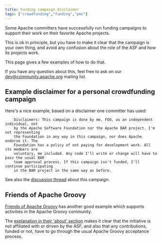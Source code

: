 ```yaml
---
title: Funding campaign disclaimer
tags: ["crowdfunding","funding","pmc"]
---
```


Some Apache committers have successfully run funding campaigns to support their work on their favorite Apache projects.

This is ok in principle, but you have to make it clear that the campaign is your own thing, and avoid any confusion about the role of the 
ASF and how its projects work.

This page gives a few examples of how to do that.

If you have any question about this, feel free to ask on our 
[dev@community.apache.org](https://lists.apache.org/list.html?dev@community.apache.org) mailing list.

## Example disclaimer for a personal crowdfunding campaign

Here's a nice example, based on a disclaimer one committer has used:


```text
    Disclaimers: This campaign is done by me, FOO, as an independent individual, not
    by the Apache Software Foundation nor the Apache BAR project. I'm not representing
    the Foundation in any way in this campaign, nor does Apache endorse it. The
    Foundation has a policy of not paying for development work. All its members are
    voluntary, me included. Any code I'll write or change will have to pass the usual BAR
    team approval process. If this campaign isn't funded, I'll continue participating
    in the BAR project in the same way as before.
```

See also the [discussion thread](https://mail-archives.apache.org/mod_mbox/community-dev/201310.mbox/%3Cop.w4fwv6ewovlrp5%40arsmachina%3E) about this
campaign.

## Friends of Apache Groovy

[Friends of Apache Groovy](https://opencollective.com/friends-of-groovy) has another good example which supports activities 
in the Apache Groovy community.

The [explanation in their 'about' section](https://opencollective.com/friends-of-groovy#section-about) makes it clear that the 
initiative is _not_ affiliated with or driven by the ASF, and also that any contributions, funded or not, have to go 
through the usual Apache Groovy acceptance process.

